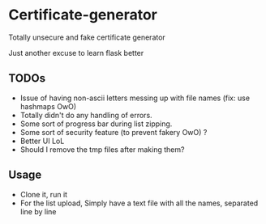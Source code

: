 # Certificate-generator
 Totally unsecure and fake certificate generator
 
 Just another excuse to learn flask better
## TODOs
- Issue of having non-ascii letters messing up with file names (fix: use hashmaps OwO)
- Totally didn't do any handling of errors.
- Some sort of progress bar during list zipping.
- Some sort of security feature (to prevent fakery OwO) ?
- Better UI LoL
- Should I remove the tmp files after making them?

## Usage
- Clone it, run it
- For the list upload, Simply have a text file with all the names, separated line by line
